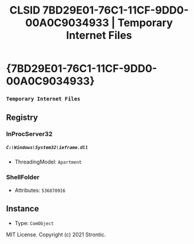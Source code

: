 ﻿---
title: "CLSID 7BD29E01-76C1-11CF-9DD0-00A0C9034933 | Temporary Internet Files"
excerpt: What is COM-Object CLSID 7BD29E01-76C1-11CF-9DD0-00A0C9034933?
---

# {7BD29E01-76C1-11CF-9DD0-00A0C9034933}

### `Temporary Internet Files`

## Registry


### InProcServer32

##### `C:\Windows\System32\ieframe.dll`
* ThreadingModel: `Apartment`

### ShellFolder

* Attributes: `536870916`

## Instance

* Type: `ComObject`

MIT License. Copyright (c) 2021 Strontic.


